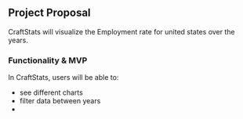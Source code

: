 ## Project Proposal

CraftStats will visualize the Employment rate for united states over the years.

### Functionality & MVP
 In CraftStats, users will be able to:
* see different charts
* filter data between years
* 
